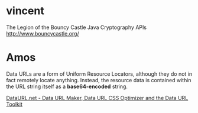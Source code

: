 


# vincent


The Legion of the Bouncy Castle Java Cryptography APIs
<http://www.bouncycastle.org/>  

# Amos


Data URLs are a form of Uniform Resource Locators, although they do not in fact remotely locate anything. Instead, the resource data is contained within the URL string itself as a **base64-encoded** string.

[DataURL.net - Data URL Maker, Data URL CSS Optimizer and the Data URL Toolkit](http://dataurl.net/#about)